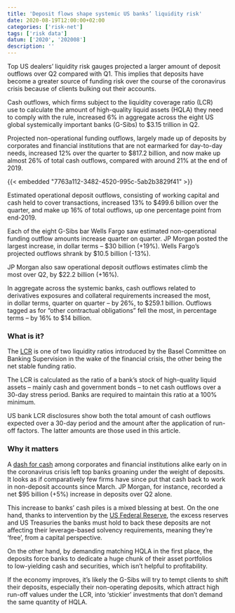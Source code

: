 ```yaml
---
title: 'Deposit flows shape systemic US banks’ liquidity risk'
date: 2020-08-19T12:00:00+02:00
categories: ['risk-net']
tags: ['risk data']
datum: ['2020', '202008']
description: ''
---
```


Top US dealers’ liquidity risk gauges projected a larger amount of deposit outflows over Q2 compared with Q1. This implies that deposits have become a greater source of funding risk over the course of the coronavirus crisis because of clients bulking out their accounts.

Cash outflows, which firms subject to the liquidity coverage ratio (LCR) use to calculate the amount of high-quality liquid assets (HQLA) they need to comply with the rule, increased 6% in aggregate across the eight US global systemically important banks (G-Sibs) to $3.15 trillion in Q2.

Projected non-operational funding outflows, largely made up of deposits by corporates and financial institutions that are not earmarked for day-to-day needs, increased 12% over the quarter to $817.2 billion, and now make up almost 26% of total cash outflows, compared with around 21% at the end of 2019.

{{< embedded "7763a112-3482-4520-995c-5ab2b3829f41" >}}

Estimated operational deposit outflows, consisting of working capital and cash held to cover transactions, increased 13% to $499.6 billion over the quarter, and make up 16% of total outflows, up one percentage point from end-2019.

Each of the eight G-Sibs bar Wells Fargo saw estimated non-operational funding outflow amounts increase quarter on quarter. JP Morgan posted the largest increase, in dollar terms – $30 billion (+19%). Wells Fargo’s projected outflows shrank by $10.5 billion (-13%).

JP Morgan also saw operational deposit outflows estimates climb the most over Q2, by $22.2 billion (+16%).

In aggregate across the systemic banks, cash outflows related to derivatives exposures and collateral requirements increased the most, in dollar terms, quarter on quarter – by 26%, to $259.1 billion. Outflows tagged as for “other contractual obligations” fell the most, in percentage terms – by 16% to $14 billion.

### What is it?

The [LCR](https://www.risk.net/topics/liquidity-coverage-ratio-lcr) is one of two liquidity ratios introduced by the Basel Committee on Banking Supervision in the wake of the financial crisis, the other being the net stable funding ratio.

The LCR is calculated as the ratio of a bank’s stock of high-quality liquid assets – mainly cash and government bonds – to net cash outflows over a 30-day stress period. Banks are required to maintain this ratio at a 100% minimum.

US bank LCR disclosures show both the total amount of cash outflows expected over a 30-day period and the amount after the application of run-off factors. The latter amounts are those used in this article.

### Why it matters

A [dash for cash](https://www.risk.net/risk-quantum/banks/7529666/us-banks-leverage-soared-in-q1-before-feds-reprieve) among corporates and financial institutions alike early on in the coronavirus crisis left top banks groaning under the weight of deposits. It looks as if comparatively few firms have since put that cash back to work in non-deposit accounts since March. JP Morgan, for instance, recorded a net $95 billion (+5%) increase in deposits over Q2 alone.

This increase to banks’ cash piles is a mixed blessing at best. On the one hand, thanks to intervention by the [US Federal Reserve](https://www.risk.net/risk-quantum/banks/7529666/us-banks-leverage-soared-in-q1-before-feds-reprieve), the excess reserves and US Treasuries the banks must hold to back these deposits are not affecting their leverage-based solvency requirements, meaning they’re ‘free’, from a capital perspective.

On the other hand, by demanding matching HQLA in the first place, the deposits force banks to dedicate a huge chunk of their asset portfolios to low-yielding cash and securities, which isn’t helpful to profitability.

If the economy improves, it’s likely the G-Sibs will try to tempt clients to shift their deposits, especially their non-operating deposits, which attract high run-off values under the LCR, into ‘stickier’ investments that don’t demand the same quantity of HQLA.

